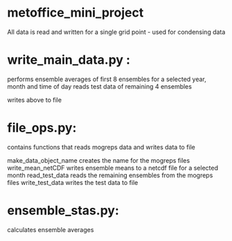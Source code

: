 # metoffice_mini_project

All data is read and written for a single grid point - used for condensing data

# write_main_data.py :
  performs ensemble averages of first 8 ensembles for a selected year, month and time of day
  reads test data of remaining 4 ensembles
  
  writes above to file

# file_ops.py:

  contains functions that reads mogreps data and writes data to file
  
  make_data_object_name creates the name for the mogreps files
  write_mean_netCDF writes ensemble means to a netcdf file for a selected month
  read_test_data reads the remaining ensembles from the mogreps files
  write_test_data writes the test data to file

# ensemble_stas.py:

  calculates ensemble averages
